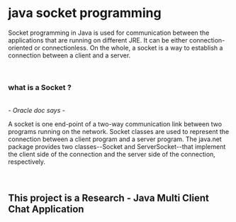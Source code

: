 # java socket programming

Socket programming in Java is used for communication between the applications that are running on different JRE. It can be either connection-oriented or connectionless. On the whole, a socket is a way to establish a connection between a client and a server.

<br>


<h3> what is a Socket ? </h3>

<br>
<i> - Oracle doc says - </i>

A socket is one end-point of a two-way communication link between two programs running on the network. Socket classes are used to represent the connection between a client program and a server program. The java.net package provides two classes--Socket and ServerSocket--that implement the client side of the connection and the server side of the connection, respectively.

<br>

## This project is a Research - Java Multi Client Chat Application

<br>

